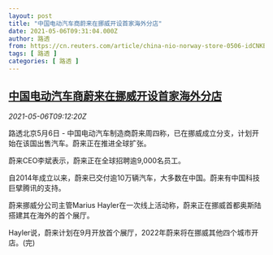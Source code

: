 ```yaml
---
layout: post
title: "中国电动汽车商蔚来在挪威开设首家海外分店"
date: 2021-05-06T09:31:04.000Z
author: 路透
from: https://cn.reuters.com/article/china-nio-norway-store-0506-idCNKBS2CN0WS
tags: [ 路透 ]
categories: [ 路透 ]
---
```

<!--1620293464000-->
[中国电动汽车商蔚来在挪威开设首家海外分店](https://cn.reuters.com/article/china-nio-norway-store-0506-idCNKBS2CN0WS)
------

<div>
<div><i>2021-05-06T09:12:20Z</i></div><p>路透北京5月6日 - 中国电动汽车制造商蔚来周四称，已在挪威成立分支，计划开始在该国出售汽车。蔚来正在推进全球扩张。</p><p>蔚来CEO李斌表示，蔚来正在全球招聘逾9,000名员工。</p><p>自2014年成立以来，蔚来已交付逾10万辆汽车，大多数在中国。蔚来有中国科技巨擘腾讯的支持。</p><p>蔚来挪威分公司主管Marius Hayler在一次线上活动称，蔚来正在挪威首都奥斯陆搭建其在海外的首个展厅。</p><p>Hayler说，蔚来计划在9月开放首个展厅，2022年蔚来将在挪威其他四个城市开店。(完)</p>
</div>
